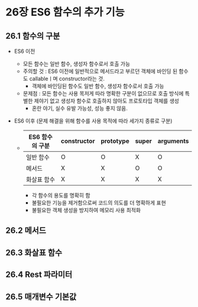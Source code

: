 # 26장 ES6 함수의 추가 기능

## 26.1 함수의 구분
- ES6 이전
  - 모든 함수는 일반 함수, 생성자 함수로서 호출 가능
  - 주의할 것 : ES6 이전에 일반적으로 메서드라고 부르던 객체에 바인딩 된 함수도 callableㅣ며 constructor라는 것.
    - 객체에 바인딩된 함수도 일반 함수, 생성자 함수로서 호출 가능
  - 문제점 : 모든 함수는 사용 목저게 따라 명확한 구분이 없으므로 호출 방식에 특별한 제야기 없고 생성자 함수로 호출하지 않아도 프로토타입 객체를 생성
    - 혼란 야기, 실수 유발 가능성, 성능 좋지 않음.
- ES6 이후 (문제 해결을 위해 함수를 사용 목적에 따라 세가지 종류로 구분)

  - |ES6 함수의 구분	| constructor |	prototype|	super | arguments |
    |-----|------|------|-------|-----|
    |일반 함수	|O	|O	|X	|O|
    |메서드	|X	|X	|O	|O|
    |화살표 함수|	X|	X|	X|	X|
    - 각 함수의 용도를 명확히 함
    - 불필요한 기능을 제거함으로써 코드의 의도를 더 명확하게 표현
    - 불필요한 객체 생성을 방지하여 메모리 사용 최적화

## 26.2 메서드


## 26.3 화살표 함수


## 26.4 Rest 파라미터
## 26.5 매개변수 기본값
